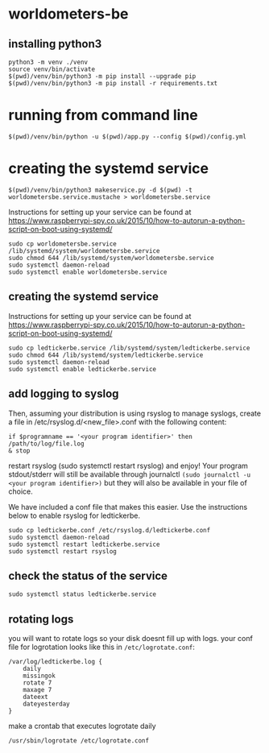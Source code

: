 # worldometers-be

## installing python3

```
python3 -m venv ./venv
source venv/bin/activate
$(pwd)/venv/bin/python3 -m pip install --upgrade pip
$(pwd)/venv/bin/python3 -m pip install -r requirements.txt
```

# running from command line
`$(pwd)/venv/bin/python -u $(pwd)/app.py --config $(pwd)/config.yml`

# creating the systemd service
```
$(pwd)/venv/bin/python3 makeservice.py -d $(pwd) -t worldometersbe.service.mustache > worldometersbe.service
```

Instructions for setting up your service can be found at https://www.raspberrypi-spy.co.uk/2015/10/how-to-autorun-a-python-script-on-boot-using-systemd/

```
sudo cp worldometersbe.service /lib/systemd/system/worldometersbe.service
sudo chmod 644 /lib/systemd/system/worldometersbe.service
sudo systemctl daemon-reload
sudo systemctl enable worldometersbe.service
```

## creating the systemd service
Instructions for setting up your service can be found at https://www.raspberrypi-spy.co.uk/2015/10/how-to-autorun-a-python-script-on-boot-using-systemd/

```
sudo cp ledtickerbe.service /lib/systemd/system/ledtickerbe.service
sudo chmod 644 /lib/systemd/system/ledtickerbe.service
sudo systemctl daemon-reload
sudo systemctl enable ledtickerbe.service
```

## add logging to syslog

Then, assuming your distribution is using rsyslog to manage syslogs, create a file in /etc/rsyslog.d/<new_file>.conf with the following content:

```
if $programname == '<your program identifier>' then /path/to/log/file.log
& stop
```

restart rsyslog (sudo systemctl restart rsyslog) and enjoy! Your program stdout/stderr will still be available through journalctl  `(sudo journalctl -u <your program identifier>)` but they will also be available in your file of choice.

We have included a conf file that makes this easier. Use the 
instructions below to enable rsyslog for ledtickerbe.

```
sudo cp ledtickerbe.conf /etc/rsyslog.d/ledtickerbe.conf
sudo systemctl daemon-reload
sudo systemctl restart ledtickerbe.service
sudo systemctl restart rsyslog
```

## check the status of the service
```
sudo systemctl status ledtickerbe.service
```

## rotating logs
you will want to rotate logs so your disk doesnt fill up with logs. your conf file for logrotation looks like this in `/etc/logrotate.conf`:

```
/var/log/ledtickerbe.log {
    daily
    missingok
    rotate 7
    maxage 7
    dateext
    dateyesterday
}
```

make a crontab that executes logrotate daily

```
/usr/sbin/logrotate /etc/logrotate.conf
```
